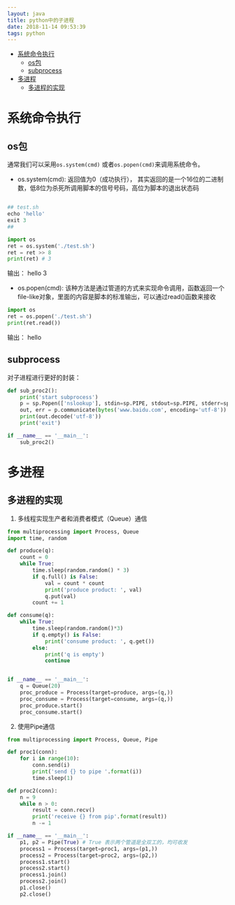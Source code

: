 ```yaml
---
layout: java
title: python中的子进程
date: 2018-11-14 09:53:39
tags: python
---
```

<!-- TOC -->

- [系统命令执行](#系统命令执行)
    - [os包](#os包)
    - [subprocess](#subprocess)
- [多进程](#多进程)
    - [多进程的实现](#多进程的实现)

<!-- /TOC -->


# 系统命令执行

## os包

通常我们可以采用`os.system(cmd)` 或者`os.popen(cmd)`来调用系统命令。

- os.system(cmd): 返回值为0（成功执行）， 其实返回的是一个16位的二进制数，低8位为杀死所调用脚本的信号号码，高位为脚本的退出状态码

``` python

## test.sh
echo 'hello'
exit 3
## 

import os
ret = os.system('./test.sh')
ret = ret >> 8
print(ret) # 3

```
输出：
hello
3

- os.popen(cmd): 该种方法是通过管道的方式来实现命令调用，函数返回一个file-like对象，里面的内容是脚本的标准输出，可以通过read()函数来接收

``` python
import os
ret = os.popen('./test.sh')
print(ret.read())
```
输出：
hello

## subprocess

对子进程进行更好的封装：

``` python
def sub_proc2():
    print('start subprocess')
    p = sp.Popen(['nslookup'], stdin=sp.PIPE, stdout=sp.PIPE, stderr=sp.PIPE)
    out, err = p.communicate(bytes('www.baidu.com', encoding='utf-8'))
    print(out.decode('utf-8'))
    print('exit')

if __name__ == '__main__':
    sub_proc2()
```

# 多进程

## 多进程的实现

1. 多线程实现生产者和消费者模式（Queue）通信
``` python 
from multiprocessing import Process, Queue
import time, random

def produce(q):
    count = 0
    while True:
        time.sleep(random.random() * 3)
        if q.full() is False:
            val = count * count
            print('produce product: ', val)
            q.put(val)
        count += 1

def consume(q):
    while True:
        time.sleep(random.random()*3)
        if q.empty() is False:
            print('consume product: ', q.get())
        else:
            print('q is empty')
            continue


if __name__ == '__main__':
    q = Queue(20)
    proc_produce = Process(target=produce, args=(q,))
    proc_consume = Process(target=consume, args=(q,))
    proc_produce.start()
    proc_consume.start()
```

2. 使用Pipe通信

``` python 
from multiprocessing import Process, Queue, Pipe

def proc1(conn):
    for i in range(10):
        conn.send(i)
        print('send {} to pipe '.format(i))
        time.sleep(1)

def proc2(conn):
    n = 9
    while n > 0:
        result = conn.recv()
        print('receive {} from pip'.format(result))
        n -= 1

if __name__ == '__main__':
    p1, p2 = Pipe(True) # True 表示两个管道是全双工的，均可收发
    process1 = Process(target=proc1, args=(p1,))
    process2 = Process(target=proc2, args=(p2,))
    process1.start()
    process2.start()
    process1.join()
    process2.join()
    p1.close()
    p2.close()
```
